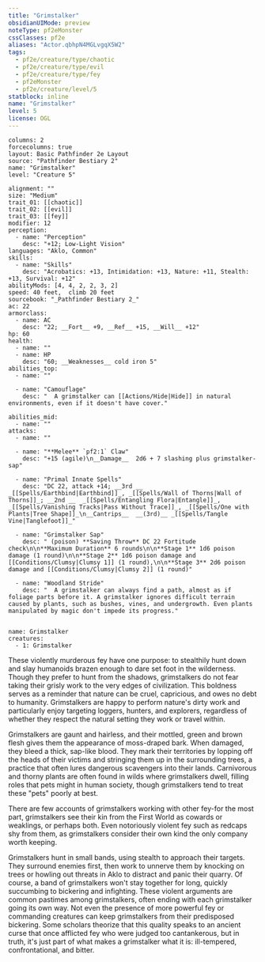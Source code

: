 ```yaml
---
title: "Grimstalker"
obsidianUIMode: preview
noteType: pf2eMonster
cssClasses: pf2e
aliases: "Actor.qbhpN4MGLvgqX5W2" 
tags:
  - pf2e/creature/type/chaotic
  - pf2e/creature/type/evil
  - pf2e/creature/type/fey
  - pf2eMonster
  - pf2e/creature/level/5
statblock: inline
name: "Grimstalker"
level: 5
license: OGL
---
```


```statblock
columns: 2
forcecolumns: true
layout: Basic Pathfinder 2e Layout
source: "Pathfinder Bestiary 2"
name: "Grimstalker"
level: "Creature 5"

alignment: ""
size: "Medium"
trait_01: [[chaotic]]
trait_02: [[evil]]
trait_03: [[fey]]
modifier: 12
perception:
  - name: "Perception"
    desc: "+12; Low-Light Vision"
languages: "Aklo, Common"
skills:
  - name: "Skills"
    desc: "Acrobatics: +13, Intimidation: +13, Nature: +11, Stealth: +13, Survival: +12"
abilityMods: [4, 4, 2, 2, 3, 2]
speed: 40 feet,  climb 20 feet
sourcebook: "_Pathfinder Bestiary 2_"
ac: 22
armorclass:
  - name: AC
    desc: "22; __Fort__ +9, __Ref__ +15, __Will__ +12"
hp: 60
health:
  - name: ""
  - name: HP
    desc: "60; __Weaknesses__ cold iron 5"
abilities_top:
  - name: ""

  - name: "Camouflage"
    desc: "  A grimstalker can [[Actions/Hide|Hide]] in natural environments, even if it doesn't have cover."

abilities_mid:
  - name: ""
attacks:
  - name: ""

  - name: "**Melee** `pf2:1` Claw"
    desc: "+15 (agile)\n__Damage__  2d6 + 7 slashing plus grimstalker-sap"

  - name: "Primal Innate Spells"
    desc: "DC 22, attack +14; __3rd __  _[[Spells/Earthbind|Earthbind]]_, _[[Spells/Wall of Thorns|Wall of Thorns]]_; __2nd __  _[[Spells/Entangling Flora|Entangle]]_, _[[Spells/Vanishing Tracks|Pass Without Trace]]_, _[[Spells/One with Plants|Tree Shape]]_\n__Cantrips__  __(3rd)__ _[[Spells/Tangle Vine|Tanglefoot]]_"

  - name: "Grimstalker Sap"
    desc: " (poison) **Saving Throw** DC 22 Fortitude check\n\n**Maximum Duration** 6 rounds\n\n**Stage 1** 1d6 poison damage (1 round)\n\n**Stage 2** 1d6 poison damage and [[Conditions/Clumsy|Clumsy 1]] (1 round),\n\n**Stage 3** 2d6 poison damage and [[Conditions/Clumsy|Clumsy 2]] (1 round)"

  - name: "Woodland Stride"
    desc: "  A grimstalker can always find a path, almost as if foliage parts before it. A grimstalker ignores difficult terrain caused by plants, such as bushes, vines, and undergrowth. Even plants manipulated by magic don't impede its progress."
 
```

```encounter-table
name: Grimstalker
creatures:
  - 1: Grimstalker
```



These violently murderous fey have one purpose: to stealthily hunt down and slay humanoids brazen enough to dare set foot in the wilderness. Though they prefer to hunt from the shadows, grimstalkers do not fear taking their grisly work to the very edges of civilization. This boldness serves as a reminder that nature can be cruel, capricious, and owes no debt to humanity. Grimstalkers are happy to perform nature's dirty work and particularly enjoy targeting loggers, hunters, and explorers, regardless of whether they respect the natural setting they work or travel within.

Grimstalkers are gaunt and hairless, and their mottled, green and brown flesh gives them the appearance of moss-draped bark. When damaged, they bleed a thick, sap-like blood. They mark their territories by lopping off the heads of their victims and stringing them up in the surrounding trees, a practice that often lures dangerous scavengers into their lands. Carnivorous and thorny plants are often found in wilds where grimstalkers dwell, filling roles that pets might in human society, though grimstalkers tend to treat these "pets" poorly at best.

There are few accounts of grimstalkers working with other fey-for the most part, grimstalkers see their kin from the First World as cowards or weaklings, or perhaps both. Even notoriously violent fey such as redcaps shy from them, as grimstalkers consider their own kind the only company worth keeping.

Grimstalkers hunt in small bands, using stealth to approach their targets. They surround enemies first, then work to unnerve them by knocking on trees or howling out threats in Aklo to distract and panic their quarry. Of course, a band of grimstalkers won't stay together for long, quickly succumbing to bickering and infighting. These violent arguments are common pastimes among grimstalkers, often ending with each grimstalker going its own way. Not even the presence of more powerful fey or commanding creatures can keep grimstalkers from their predisposed bickering. Some scholars theorize that this quality speaks to an ancient curse that once afflicted fey who were judged too cantankerous, but in truth, it's just part of what makes a grimstalker what it is: ill-tempered, confrontational, and bitter.
